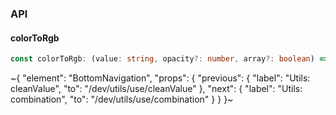 

### API

#### colorToRgb

```ts
const colorToRgb: (value: string, opacity?: number, array?: boolean) => string | number[];
```


~{
  "element": "BottomNavigation",
  "props": {
    "previous": {
      "label": "Utils: cleanValue",
      "to": "/dev/utils/use/cleanValue"
    },
    "next": {
      "label": "Utils: combination",
      "to": "/dev/utils/use/combination"
    }
  }
}~
